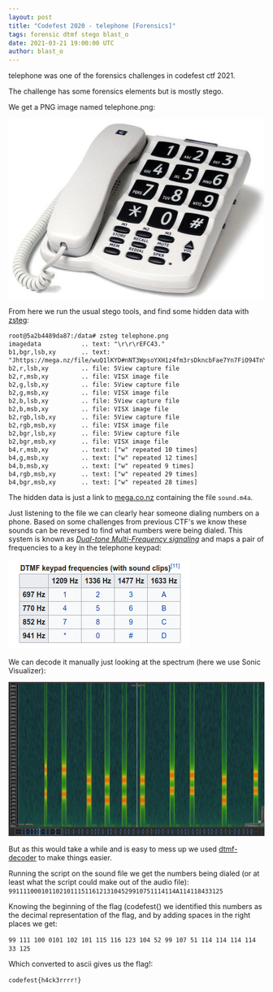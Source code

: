 ```yaml
---
layout: post
title: "Codefest 2020 - telephone [Forensics]"
tags: forensic dtmf stego blast_o
date: 2021-03-21 19:00:00 UTC
author: blast_o
---
```


telephone was one of the forensics challenges in codefest ctf 2021.

The challenge has some forensics elements but is mostly stego.

We get a PNG image named telephone.png:

![telephone.png](telephone.png)

From here we run the usual stego tools, and find some hidden data with [zsteg](https://github.com/zed-0xff/zsteg):

```
root@5a2b4489da87:/data# zsteg telephone.png 
imagedata           .. text: "\r\r\rEFC43."
b1,bgr,lsb,xy       .. text: "Jhttps://mega.nz/file/wuQ1lKYD#nNT3WpsoYXH1z4fm3rsDkncbFae7Yn7FiO94TnYAxGo\n"
b2,r,lsb,xy         .. file: 5View capture file
b2,r,msb,xy         .. file: VISX image file
b2,g,lsb,xy         .. file: 5View capture file
b2,g,msb,xy         .. file: VISX image file
b2,b,lsb,xy         .. file: 5View capture file
b2,b,msb,xy         .. file: VISX image file
b2,rgb,lsb,xy       .. file: 5View capture file
b2,rgb,msb,xy       .. file: VISX image file
b2,bgr,lsb,xy       .. file: 5View capture file
b2,bgr,msb,xy       .. file: VISX image file
b4,r,msb,xy         .. text: ["w" repeated 10 times]
b4,g,msb,xy         .. text: ["w" repeated 12 times]
b4,b,msb,xy         .. text: ["w" repeated 9 times]
b4,rgb,msb,xy       .. text: ["w" repeated 29 times]
b4,bgr,msb,xy       .. text: ["w" repeated 28 times]
```

The hidden data is just a link to [mega.co.nz](https://mega.nz/file/wuQ1lKYD#nNT3WpsoYXH1z4fm3rsDkncbFae7Yn7FiO94TnYAxGo) containing the file `sound.m4a`.

Just listening to the file we can clearly hear someone dialing numbers on a phone. Based on some challenges from previous CTF's we know these sounds can be reversed to find what numbers were being dialed. This system is known as [*Dual-tone Multi-Frequency signaling*](https://en.wikipedia.org/wiki/Dual-tone_multi-frequency_signaling) and maps a pair of frequencies to a key in the telephone keypad:

![DMTF_wiki.png](DMTF_wiki.png)

We can decode it manually just looking at the spectrum (here we use Sonic Visualizer):

![Sonic_vis.png](Sonic_vis.png)

But as this would take a while and is easy to mess up we used [dtmf-decoder](https://github.com/ribt/dtmf-decoder) to make things easier.

Running the script on the sound file we get the numbers being dialed (or at least what the script could make out of the audio file):
`9911110001011021011151161213104529910751114114A114118433125`

Knowing the beginning of the flag (codefest{) we identified this numbers as the decimal representation of the flag, and by adding spaces in the right places we get:

`99 111 100 0101 102 101 115 116 123 104 52 99 107 51 114 114 114 114 33 125`

Which converted to ascii gives us the flag!:

`codefest{h4ck3rrrr!}`
